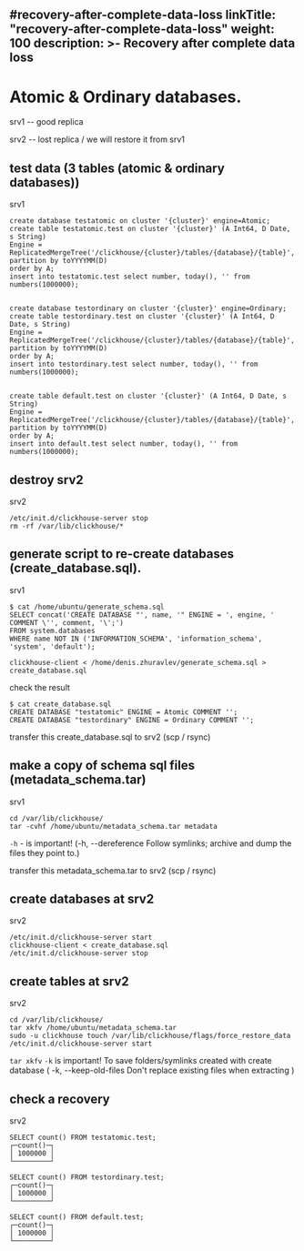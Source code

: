 #recovery-after-complete-data-loss
linkTitle: "recovery-after-complete-data-loss"
weight: 100
description: >-
     Recovery after complete data loss 
---

# Atomic & Ordinary databases.

srv1 -- good replica

srv2 -- lost replica / we will restore it from srv1

## test data (3 tables (atomic & ordinary databases))

srv1

```
create database testatomic on cluster '{cluster}' engine=Atomic;
create table testatomic.test on cluster '{cluster}' (A Int64, D Date, s String)
Engine = ReplicatedMergeTree('/clickhouse/{cluster}/tables/{database}/{table}','{replica}')
partition by toYYYYMM(D)
order by A;
insert into testatomic.test select number, today(), '' from numbers(1000000);


create database testordinary on cluster '{cluster}' engine=Ordinary;
create table testordinary.test on cluster '{cluster}' (A Int64, D Date, s String)
Engine = ReplicatedMergeTree('/clickhouse/{cluster}/tables/{database}/{table}','{replica}')
partition by toYYYYMM(D)
order by A;
insert into testordinary.test select number, today(), '' from numbers(1000000);


create table default.test on cluster '{cluster}' (A Int64, D Date, s String)
Engine = ReplicatedMergeTree('/clickhouse/{cluster}/tables/{database}/{table}','{replica}')
partition by toYYYYMM(D)
order by A;
insert into default.test select number, today(), '' from numbers(1000000);
```

## destroy srv2

srv2

```
/etc/init.d/clickhouse-server stop
rm -rf /var/lib/clickhouse/*
```

## generate script to re-create databases (create_database.sql).

srv1

```
$ cat /home/ubuntu/generate_schema.sql
SELECT concat('CREATE DATABASE "', name, '" ENGINE = ', engine, ' COMMENT \'', comment, '\';')
FROM system.databases
WHERE name NOT IN ('INFORMATION_SCHEMA', 'information_schema', 'system', 'default');

clickhouse-client < /home/denis.zhuravlev/generate_schema.sql > create_database.sql
```

check the result
```
$ cat create_database.sql
CREATE DATABASE "testatomic" ENGINE = Atomic COMMENT '';
CREATE DATABASE "testordinary" ENGINE = Ordinary COMMENT '';
```

transfer this create_database.sql to srv2 (scp / rsync)

## make a copy of schema sql files (metadata_schema.tar)

srv1

```
cd /var/lib/clickhouse/
tar -cvhf /home/ubuntu/metadata_schema.tar metadata
```
`-h` - is important! (-h, --dereference Follow symlinks; archive and dump the files they point to.)

transfer this metadata_schema.tar to srv2 (scp / rsync)

## create databases at srv2

srv2

```
/etc/init.d/clickhouse-server start
clickhouse-client < create_database.sql
/etc/init.d/clickhouse-server stop
```

## create tables at srv2

srv2

```
cd /var/lib/clickhouse/
tar xkfv /home/ubuntu/metadata_schema.tar
sudo -u clickhouse touch /var/lib/clickhouse/flags/force_restore_data
/etc/init.d/clickhouse-server start
```

`tar xkfv` `-k` is important! To save folders/symlinks created with create database ( -k, --keep-old-files Don't replace existing files when extracting )

## check a recovery

srv2

```
SELECT count() FROM testatomic.test;
┌─count()─┐
│ 1000000 │
└─────────┘

SELECT count() FROM testordinary.test;
┌─count()─┐
│ 1000000 │
└─────────┘

SELECT count() FROM default.test;
┌─count()─┐
│ 1000000 │
└─────────┘
```
